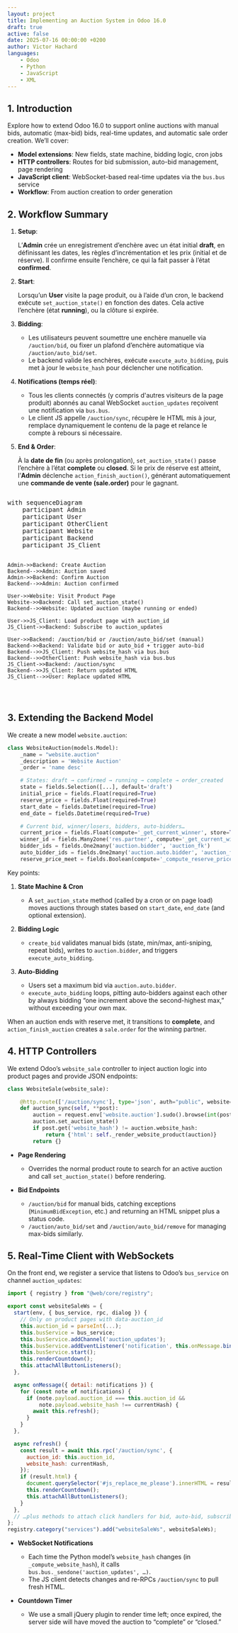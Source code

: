 ```yaml
---
layout: project
title: Implementing an Auction System in Odoo 16.0
draft: true
active: false
date: 2025-07-16 00:00:00 +0200
author: Victor Hachard
languages:
    - Odoo
    - Python
    - JavaScript
    - XML
---
```


## 1. Introduction

Explore how to extend Odoo 16.0 to support online auctions with manual bids, automatic (max-bid) bids, real-time updates, and automatic sale order creation. We’ll cover:

* **Model extensions**: New fields, state machine, bidding logic, cron jobs
* **HTTP controllers**: Routes for bid submission, auto-bid management, page rendering
* **JavaScript client**: WebSocket-based real-time updates via the `bus.bus` service
* **Workflow**: From auction creation to order generation

## 2. Workflow Summary

1. **Setup**:
    
    L’**Admin** crée un enregistrement d’enchère avec un état initial **draft**, en définissant les dates, les règles d’incrémentation et les prix (initial et de réserve). Il confirme ensuite l’enchère, ce qui la fait passer à l’état **confirmed**.

2. **Start**:

   Lorsqu’un **User** visite la page produit, ou à l’aide d’un cron, le backend exécute `set_auction_state()` en fonction des dates. Cela active l’enchère (état **running**), ou la clôture si expirée.

3. **Bidding**:

   * Les utilisateurs peuvent soumettre une enchère manuelle via `/auction/bid`, ou fixer un plafond d’enchère automatique via `/auction/auto_bid/set`.
   * Le backend valide les enchères, exécute `execute_auto_bidding`, puis met à jour le `website_hash` pour déclencher une notification.

4. **Notifications (temps réel)**:

   * Tous les clients connectés (y compris d'autres visiteurs de la page produit) abonnés au canal WebSocket `auction_updates` reçoivent une notification via `bus.bus`.
   * Le client JS appelle `/auction/sync`, récupère le HTML mis à jour, remplace dynamiquement le contenu de la page et relance le compte à rebours si nécessaire.

5. **End & Order**:

   À la **date de fin** (ou après prolongation), `set_auction_state()` passe l’enchère à l’état **complete** ou **closed**. Si le prix de réserve est atteint, l’**Admin** déclenche `action_finish_auction()`, générant automatiquement une **commande de vente (sale.order)** pour le gagnant.

<div style="overflow-x: scroll;">
<pre class="mermaid" style="width: 150%;">
with sequenceDiagram
    participant Admin
    participant User
    participant OtherClient
    participant Website
    participant Backend
    participant JS_Client

    Admin->>Backend: Create Auction
    Backend-->>Admin: Auction saved
    Admin->>Backend: Confirm Auction
    Backend-->>Admin: Auction confirmed

    User->>Website: Visit Product Page
    Website->>Backend: Call set_auction_state()
    Backend-->>Website: Updated auction (maybe running or ended)

    User->>JS_Client: Load product page with auction_id
    JS_Client->>Backend: Subscribe to auction_updates

    User->>Backend: /auction/bid or /auction/auto_bid/set (manual)
    Backend->>Backend: Validate bid or auto_bid + trigger auto-bid
    Backend-->>JS_Client: Push website_hash via bus.bus
    Backend-->>OtherClient: Push website_hash via bus.bus
    JS_Client->>Backend: /auction/sync
    Backend-->>JS_Client: Return updated HTML
    JS_Client-->>User: Replace updated HTML
</pre>
</div>

## 3. Extending the Backend Model

We create a new model `website.auction`:

```python
class WebsiteAuction(models.Model):
    _name = "website.auction"
    _description = 'Website Auction'
    _order = 'name desc'

    # States: draft → confirmed → running → complete → order_created
    state = fields.Selection([...], default='draft')
    initial_price = fields.Float(required=True)
    reserve_price = fields.Float(required=True)
    start_date = fields.Datetime(required=True)
    end_date = fields.Datetime(required=True)

    # Current bid, winner/losers, bidders, auto-bidders…
    current_price = fields.Float(compute='_get_current_winner', store=True)
    winner_id = fields.Many2one('res.partner', compute='_get_current_winner', store=True)
    bidder_ids = fields.One2many('auction.bidder', 'auction_fk')
    auto_bidder_ids = fields.One2many('auction.auto.bidder', 'auction_fk')
    reserve_price_meet = fields.Boolean(compute='_compute_reserve_price_meet', store=True)
```

Key points:

1. **State Machine & Cron**

   * A `set_auction_state` method (called by a cron or on page load) moves auctions through states based on `start_date`, `end_date` (and optional extension).

2. **Bidding Logic**

   * `create_bid` validates manual bids (state, min/max, anti-sniping, repeat bids), writes to `auction.bidder`, and triggers `execute_auto_bidding`.

3. **Auto-Bidding**

   * Users set a maximum bid via `auction.auto.bidder`.
   * `execute_auto_bidding` loops, pitting auto-bidders against each other by always bidding “one increment above the second-highest max,” without exceeding your own max.

When an auction ends with reserve met, it transitions to **complete**, and `action_finish_auction` creates a `sale.order` for the winning partner.

## 4. HTTP Controllers

We extend Odoo’s `website_sale` controller to inject auction logic into product pages and provide JSON endpoints:

```python
class WebsiteSale(website_sale):

    @http.route(['/auction/sync'], type='json', auth="public", website=True, csrf=False)
    def auction_sync(self, **post):
        auction = request.env['website.auction'].sudo().browse(int(post['auction_id']))
        auction.set_auction_state()
        if post.get('website_hash') != auction.website_hash:
            return {'html': self._render_website_product(auction)}
        return {}
```

* **Page Rendering**
  * Overrides the normal product route to search for an active auction and call `set_auction_state()` before rendering.

* **Bid Endpoints**
  * `/auction/bid` for manual bids, catching exceptions (`MinimumBidException`, etc.) and returning an HTML snippet plus a status code.
  * `/auction/auto_bid/set` and `/auction/auto_bid/remove` for managing max-bids similarly.

## 5. Real-Time Client with WebSockets

On the front end, we register a service that listens to Odoo’s `bus_service` on channel `auction_updates`:

```js
import { registry } from "@web/core/registry";

export const websiteSaleWs = {
  start(env, { bus_service, rpc, dialog }) {
    // Only on product pages with data-auction_id
    this.auction_id = parseInt(...);
    this.busService = bus_service;
    this.busService.addChannel('auction_updates');
    this.busService.addEventListener('notification', this.onMessage.bind(this));
    this.busService.start();
    this.renderCountdown();
    this.attachAllButtonListeners();
  },

  async onMessage({ detail: notifications }) {
    for (const note of notifications) {
      if (note.payload.auction_id === this.auction_id &&
          note.payload.website_hash !== currentHash) {
        await this.refresh();
      }
    }
  },

  async refresh() {
    const result = await this.rpc('/auction/sync', {
      auction_id: this.auction_id,
      website_hash: currentHash,
    });
    if (result.html) {
      document.querySelector('#js_replace_me_please').innerHTML = result.html;
      this.renderCountdown();
      this.attachAllButtonListeners();
    }
  },
  // …plus methods to attach click handlers for bid, auto-bid, subscribe, etc.
};
registry.category("services").add("websiteSaleWs", websiteSaleWs);
```

* **WebSocket Notifications**
  * Each time the Python model’s `website_hash` changes (in `_compute_website_hash`), it calls `bus.bus._sendone('auction_updates', …)`.
  * The JS client detects changes and re-RPCs `/auction/sync` to pull fresh HTML.

* **Countdown Timer**
  * We use a small jQuery plugin to render time left; once expired, the server side will have moved the auction to “complete” or “closed.”

